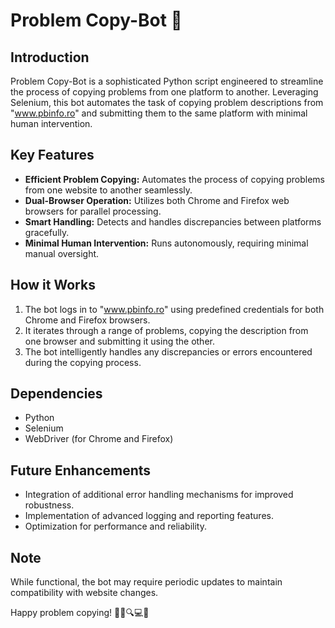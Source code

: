 # Problem Copy-Bot 🤖

## Introduction
Problem Copy-Bot is a sophisticated Python script engineered to streamline the process of copying problems from one platform to another. Leveraging Selenium, this bot automates the task of copying problem descriptions from "www.pbinfo.ro" and submitting them to the same platform with minimal human intervention.

## Key Features
- **Efficient Problem Copying:** Automates the process of copying problems from one website to another seamlessly.
- **Dual-Browser Operation:** Utilizes both Chrome and Firefox web browsers for parallel processing.
- **Smart Handling:** Detects and handles discrepancies between platforms gracefully.
- **Minimal Human Intervention:** Runs autonomously, requiring minimal manual oversight.

## How it Works
1. The bot logs in to "www.pbinfo.ro" using predefined credentials for both Chrome and Firefox browsers.
2. It iterates through a range of problems, copying the description from one browser and submitting it using the other.
3. The bot intelligently handles any discrepancies or errors encountered during the copying process.

## Dependencies
- Python
- Selenium
- WebDriver (for Chrome and Firefox)

## Future Enhancements
- Integration of additional error handling mechanisms for improved robustness.
- Implementation of advanced logging and reporting features.
- Optimization for performance and reliability.

## Note
While functional, the bot may require periodic updates to maintain compatibility with website changes.

Happy problem copying! 🚀✨🔍💻😎
